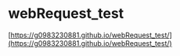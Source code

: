 # webRequest_test

[https://g0983230881.github.io/webRequest_test/](https://g0983230881.github.io/webRequest_test/)
